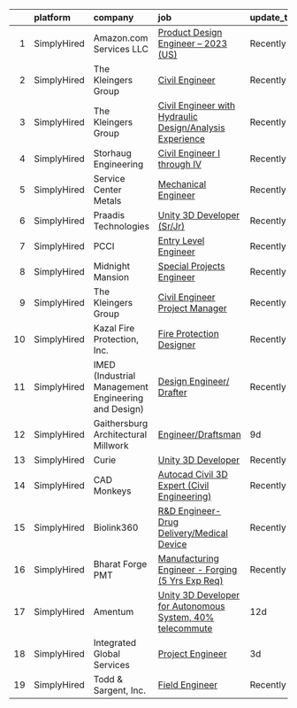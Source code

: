 

|    | platform    | company                                             | job                                                                                                                                                               | update_time   | location          |
|---:|:------------|:----------------------------------------------------|:------------------------------------------------------------------------------------------------------------------------------------------------------------------|:--------------|:------------------|
|  1 | SimplyHired | Amazon.com Services LLC                             | [Product Design Engineer – 2023 (US)](https://www.simplyhired.com/job/SB2R6TnhiF9-7C15yU_ADrhcQ38bKEmkHTDsXBoBryukF1I1f7SFBg?q=3d+engineer)                       | Recently      | Seattle, WA       |
|  2 | SimplyHired | The Kleingers Group                                 | [Civil Engineer](https://www.simplyhired.com/job/DnJr6rKuuG4FrxwNLWX31lFABXu6A-sXarVviznEjugBrY601PW-jQ?q=3d+engineer)                                            | Recently      | Westerville, OH   |
|  3 | SimplyHired | The Kleingers Group                                 | [Civil Engineer with Hydraulic Design/Analysis Experience](https://www.simplyhired.com/job/AgfCe7lV1639etNRyxlGCkM0ZJkA22mPMSoPFgo9ZlMc46yZE9_Yeg?q=3d+engineer)  | Recently      | West Chester, OH  |
|  4 | SimplyHired | Storhaug Engineering                                | [Civil Engineer I through IV](https://www.simplyhired.com/job/D3fF5bBOG5teMf4pQssyitQouJVBSr7vwxsZh-fF5GW_Jix7BxR_ig?q=3d+engineer)                               | Recently      | Spokane, WA       |
|  5 | SimplyHired | Service Center Metals                               | [Mechanical Engineer](https://www.simplyhired.com/job/7ed6a2_nK7CIRimChMak9ob68Prehm0RlTK041xKiN8_vwte1j-DBQ?q=3d+engineer)                                       | Recently      | Prince George, VA |
|  6 | SimplyHired | Praadis Technologies                                | [Unity 3D Developer (Sr/Jr)](https://www.simplyhired.com/job/31hotB1dwgPWYBaitSQQZU9riUutiqrBqEYaldY05gk1bCzps8fI9g?q=3d+engineer)                                | Recently      | Princeton, NJ     |
|  7 | SimplyHired | PCCI                                                | [Entry Level Engineer](https://www.simplyhired.com/job/wDzctPNlS8r-hju0DOf0xqCg73t0H1VCoASLPbv64wc8vUJtj4naJw?q=3d+engineer)                                      | Recently      | Yorktown, VA      |
|  8 | SimplyHired | Midnight Mansion                                    | [Special Projects Engineer](https://www.simplyhired.com/job/83e44iFaCYUdnAZsbURv1GmGT8SXVLixOtXDs73ircOcNQWn2UJIvw?q=3d+engineer)                                 | Recently      | Boston, MA        |
|  9 | SimplyHired | The Kleingers Group                                 | [Civil Engineer Project Manager](https://www.simplyhired.com/job/dNlpJMenfjtwcKV91I7CkXQwuC82L4d_n94Li-mK7dsnAJx-ErWmPQ?q=3d+engineer)                            | Recently      | West Chester, OH  |
| 10 | SimplyHired | Kazal Fire Protection, Inc.                         | [Fire Protection Designer](https://www.simplyhired.com/job/Q1dex7tsETJdCpyGTi2pJ3hAmarCmHZ8pckYRk6idfy2Qmg3shUp5g?q=3d+engineer)                                  | Recently      | Tucson, AZ        |
| 11 | SimplyHired | IMED (Industrial Management Engineering and Design) | [Design Engineer/ Drafter](https://www.simplyhired.com/job/vPVv5Heuh7y2P0aecMd85Dp7YTIPJnKjhL39pa1tXbpe6wozqMkhJA?q=3d+engineer)                                  | Recently      | Fort Morgan, CO   |
| 12 | SimplyHired | Gaithersburg Architectural Millwork                 | [Engineer/Draftsman](https://www.simplyhired.com/job/LGnAntA7vxK2M2T69bhXAcX3rWVquI2ett2lFEWsytXmLJFDDJohig?q=3d+engineer)                                        | 9d            | Warrenton, VA     |
| 13 | SimplyHired | Curie                                               | [Unity 3D Developer](https://www.simplyhired.com/job/nZ2Ym30ykgJCOuKOjDUvIuHGfuJWRhVKs8xgfTdLiMfzh2fdPaP2Ug?q=3d+engineer)                                        | Recently      | Remote            |
| 14 | SimplyHired | CAD Monkeys                                         | [Autocad Civil 3D Expert (Civil Engineering)](https://www.simplyhired.com/job/36jbCYZR_3UldykyUx5qZTalk69hthxvSqRripTHwaROwJMgiEFAnw?q=3d+engineer)               | Recently      | Remote            |
| 15 | SimplyHired | Biolink360                                          | [R&D Engineer-Drug Delivery/Medical Device](https://www.simplyhired.com/job/3p8ZsRJh_Rsc_EPUtD2b6lI3KFAg-CbfT9DdbITEsuqscRl0jY2z6w?q=3d+engineer)                 | Recently      | Boston, MA        |
| 16 | SimplyHired | Bharat Forge PMT                                    | [Manufacturing Engineer - Forging (5 Yrs Exp Req)](https://www.simplyhired.com/job/siq4lefIes52CJZvjwDqsL4T_YLA1Zelyy7u1qeQ-T_XsgHlZsCaVQ?q=3d+engineer)          | Recently      | Surgoinsville, TN |
| 17 | SimplyHired | Amentum                                             | [Unity 3D Developer for Autonomous System, 40% telecommute](https://www.simplyhired.com/job/9xCvEigIj5_F01hCSxXUV669arYJrOvOmjKU5ERQHR3p-J1r6Cpy8w?q=3d+engineer) | 12d           | Dahlgren, VA      |
| 18 | SimplyHired | Integrated Global Services                          | [Project Engineer](https://www.simplyhired.com/job/iZT5RpnUPNn-Fh0a-UqltsxK8Y_bu-EOpo1oBkcmK4716dXL96FQLg?q=3d+engineer)                                          | 3d            | Richmond, VA      |
| 19 | SimplyHired | Todd & Sargent, Inc.                                | [Field Engineer](https://www.simplyhired.com/job/OH_0DcgoaXcglYMEBorv4JBVysztn-6ol-y0Xanlso9znHkp6GopYg?q=3d+engineer)                                            | Recently      | Hays, KS          |